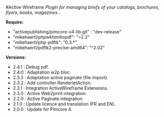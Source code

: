#Active Wireframe
*Plugin for managing briefs of your catalogs, brochures, flyers, books, magazines...*

__Require:__
* "activepublishing/pimcore-v4-lib.git" : "dev-release"
* "mikehaertl/phpwkhtmltopdf": "~2.2"
* "mikehaertl/php-pdftk": "0.3.*",
* "mikehaertl/pdftk2-precise-amd64": "^2.02"

__Versions:__
* 2.4.1 : Debug pdf.
* 2.4.0 : Adaptation w2p bloc.
* 2.3.3 : Adaptation active paginate (file import).
* 2.3.2 : Add controller RenderletAction.
* 2.3.1 : Integration ActiveWireframe Extensions.
* 2.3.0 : Active Web2print integration.
* 2.2.0 : Active Paginate integration.
* 2.1.0 : Update licence and translation (FR and EN).
* 2.0.0 : Update for Pimcore 4.